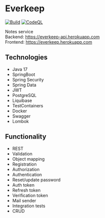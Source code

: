 
# Everkeep
[![Build](https://github.com/shveykinvlad/everkeep-api/actions/workflows/build.yml/badge.svg)](https://github.com/shveykinvlad/everkeep-api/actions/workflows/build.yml)
[![CodeQL](https://github.com/shveykinvlad/everkeep-api/actions/workflows/codeql-analysis.yml/badge.svg)](https://github.com/shveykinvlad/everkeep-api/actions/workflows/codeql-analysis.yml)

Notes service  
Backend: https://everkeep-api.herokuapp.com  
Frontend: https://everkeep.herokuapp.com  
## Technologies
* Java 17
* SpringBoot
* Spring Security
* Spring Data
* JWT
* PostgreSQL
* Liquibase
* TestContainers
* Docker
* Swagger
* Lombok
## Functionality
* REST
* Validation
* Object mapping
* Registration
* Authorization
* Authentication
* Reset/update password
* Auth token
* Refresh token
* Verification token
* Mail sender
* Integration tests
* CRUD


